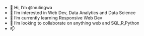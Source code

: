 - 👋 Hi, I’m @mulingwa
- 👀 I’m interested in Web Dev, Data Analytics and Data Science
- 🌱 I’m currently learning Responsive Web Dev
- 💞️ I’m looking to collaborate on anything web and SQL,R,Python
- 📫 

<!---
mulingwa/mulingwa is a ✨ special ✨ repository because its `README.md` (this file) appears on your GitHub profile.
You can click the Preview link to take a look at your changes.
--->
